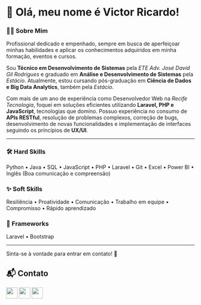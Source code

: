 # 👋 Olá, meu nome é Victor Ricardo!

### 👨‍💻 Sobre Mim
Profissional dedicado e empenhado, sempre em busca de aperfeiçoar minhas habilidades e aplicar os conhecimentos adquiridos em minha formação, eventos e cursos.

Sou **Técnico em Desenvolvimento de Sistemas** pela _ETE Adv. José David Gil Rodrigues_ e graduado em **Análise e Desenvolvimento de Sistemas** pela _Estácio_. Atualmente, estou cursando pós-graduação em **Ciência de Dados e Big Data Analytics**, também pela _Estácio_.

Com mais de um ano de experiência como Desenvolvedor Web na _Recife Tecnologia_, foquei em soluções eficientes utilizando **Laravel, PHP e JavaScript**, tecnologias que domino. Possuo experiência no consumo de **APIs RESTful**, resolução de problemas complexos, correção de bugs, desenvolvimento de novas funcionalidades e implementação de interfaces seguindo os princípios de **UX/UI**.

---
### 🛠️ Hard Skills
Python • Java • SQL • JavaScript • PHP • Laravel • Git • Excel • Power BI • Inglês (Boa comunicação e compreensão)

### ✨ Soft Skills
Resiliência • Proatividade • Comunicação • Trabalho em equipe • Compromisso • Rápido aprendizado

### 🚀 Frameworks
Laravel • Bootstrap

---
Sinta-se à vontade para entrar em contato! 👋
## 📬 Contato
<div style="display: inline_block" align="left">
    <a href="https://www.linkedin.com/in/victor-ricardo-oliveira-nunes-a631a9248?lipi=urn%3Ali%3Apage%3Ad_flagship3_profile_view_base_contact_details%3BjWSQLz57Sjub6ZL%2BbslK8Q%3D%3D" target="_blank"><img height="30" max-width="100%" src="https://img.shields.io/badge/-LinkedIn-F00101?style=for-the-badge&logo=linkedin&logoColor=white" target="_blank"></a>
    <a href="https://instagram.com/victoroliver_rick" target="_blank"><img height="30" max-width="100%" src="https://img.shields.io/badge/-Instagram-F02A00?style=for-the-badge&logo=instagram&logoColor=white" target="_blank"></a>
    <a href = "mailto:victoroliv2004@gmail.com"><img height="30" max-width="100%" src="https://img.shields.io/badge/Gmail-F05400?style=for-the-badge&logo=gmail&logoColor=white" target="_blank"></a>
</div>
